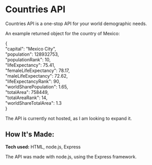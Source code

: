 # Countries API
Countries API is a one-stop API for your world demographic needs. 

An example returned object for the country of Mexico:

{<br>
"capital": "Mexico City", <br>
"population": 128932753, <br>
"populationRank": 10, <br>
"lifeExpectancy": 75.41,<br>
"femaleLifeExpectancy": 78.17,<br>
"maleLifeExpectancy": 72.62,<br>
"lifeExpectancyRank": 90,<br>
"worldSharePopulation": 1.65,<br>
"totalArea": 758449,<br>
"totalAreaRank": 14,<br>
"worldShareTotalArea": 1.3<br>
}

The API is currently not hosted, as I am looking to expand it. 

## How It's Made:

**Tech used:** HTML, node.js, Express

The API was made with node.js, using the Express framework.




